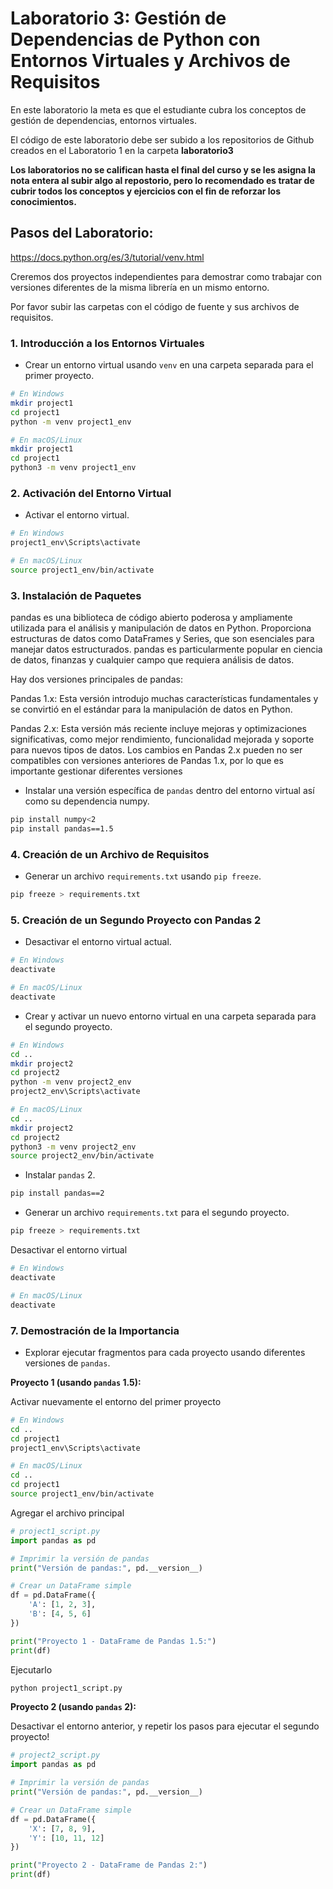 # Laboratorio 3: Gestión de Dependencias de Python con Entornos Virtuales y Archivos de Requisitos

En este laboratorio la meta es que el estudiante cubra los conceptos de gestión de dependencias, entornos virtuales.

El código de este laboratorio debe ser subido a los repositorios de Github creados en el Laboratorio 1 en la carpeta **laboratorio3**

**Los laboratorios no se califican hasta el final del curso y se les asigna la nota entera al subir algo al repostorio, pero lo recomendado es tratar de cubrir todos los conceptos y ejercicios con el fin de reforzar los conocimientos.**

## Pasos del Laboratorio:

https://docs.python.org/es/3/tutorial/venv.html

Creremos dos proyectos independientes para demostrar como trabajar con versiones diferentes de la misma librería en un mismo entorno. 

Por favor subir las carpetas con el código de fuente y sus archivos de requisitos.

### 1. Introducción a los Entornos Virtuales
- Crear un entorno virtual usando `venv` en una carpeta separada para el primer proyecto.

```bash
# En Windows
mkdir project1
cd project1
python -m venv project1_env

# En macOS/Linux
mkdir project1
cd project1
python3 -m venv project1_env
```

### 2. Activación del Entorno Virtual
- Activar el entorno virtual.

```bash
# En Windows
project1_env\Scripts\activate

# En macOS/Linux
source project1_env/bin/activate
```

### 3. Instalación de Paquetes

pandas es una biblioteca de código abierto poderosa y ampliamente utilizada para el análisis y manipulación de datos en Python. Proporciona estructuras de datos como DataFrames y Series, que son esenciales para manejar datos estructurados. pandas es particularmente popular en ciencia de datos, finanzas y cualquier campo que requiera análisis de datos.

Hay dos versiones principales de pandas:

Pandas 1.x: Esta versión introdujo muchas características fundamentales y se convirtió en el estándar para la manipulación de datos en Python.

Pandas 2.x: Esta versión más reciente incluye mejoras y optimizaciones significativas, como mejor rendimiento, funcionalidad mejorada y soporte para nuevos tipos de datos. Los cambios en Pandas 2.x pueden no ser compatibles con versiones anteriores de Pandas 1.x, por lo que es importante gestionar diferentes versiones

- Instalar una versión específica de `pandas` dentro del entorno virtual así como su dependencia numpy.

```bash
pip install numpy<2
pip install pandas==1.5
```

### 4. Creación de un Archivo de Requisitos
- Generar un archivo `requirements.txt` usando `pip freeze`.

```bash
pip freeze > requirements.txt
```

### 5. Creación de un Segundo Proyecto con Pandas 2
- Desactivar el entorno virtual actual.

```bash
# En Windows
deactivate

# En macOS/Linux
deactivate
```

- Crear y activar un nuevo entorno virtual en una carpeta separada para el segundo proyecto.

```bash
# En Windows
cd ..
mkdir project2
cd project2
python -m venv project2_env
project2_env\Scripts\activate

# En macOS/Linux
cd ..
mkdir project2
cd project2
python3 -m venv project2_env
source project2_env/bin/activate
```

- Instalar `pandas` 2.

```bash
pip install pandas==2
```

- Generar un archivo `requirements.txt` para el segundo proyecto.

```bash
pip freeze > requirements.txt
```

Desactivar el entorno virtual

```bash
# En Windows
deactivate

# En macOS/Linux
deactivate
```


### 7. Demostración de la Importancia
- Explorar ejecutar fragmentos para cada proyecto usando diferentes versiones de `pandas`.

**Proyecto 1 (usando `pandas` 1.5):**

Activar nuevamente el entorno del primer proyecto

```bash
# En Windows
cd ..
cd project1
project1_env\Scripts\activate

# En macOS/Linux
cd ..
cd project1
source project1_env/bin/activate
```

Agregar el archivo principal

```python
# project1_script.py
import pandas as pd

# Imprimir la versión de pandas
print("Versión de pandas:", pd.__version__)

# Crear un DataFrame simple
df = pd.DataFrame({
    'A': [1, 2, 3],
    'B': [4, 5, 6]
})

print("Proyecto 1 - DataFrame de Pandas 1.5:")
print(df)
```

Ejecutarlo

```bash
python project1_script.py
```

**Proyecto 2 (usando `pandas` 2):**

Desactivar el entorno anterior, y repetir los pasos para ejecutar el segundo proyecto!

```python
# project2_script.py
import pandas as pd

# Imprimir la versión de pandas
print("Versión de pandas:", pd.__version__)

# Crear un DataFrame simple
df = pd.DataFrame({
    'X': [7, 8, 9],
    'Y': [10, 11, 12]
})

print("Proyecto 2 - DataFrame de Pandas 2:")
print(df)
```
